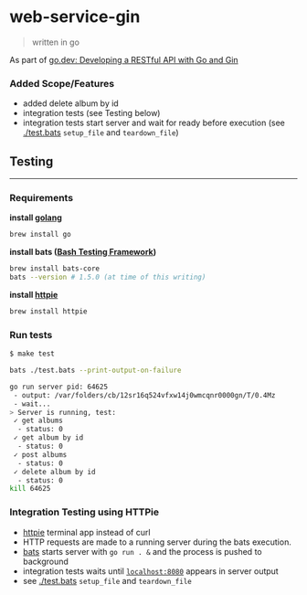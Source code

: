 # web-service-gin
> written in go

As part of [go.dev: Developing a RESTful API with Go and Gin](https://go.dev/doc/tutorial/web-service-gin)

### Added Scope/Features
- added delete album by id
- integration tests (see Testing below)
- integration tests start server and wait for ready before execution (see [./test.bats](./test.bats) `setup_file` and `teardown_file`)

## Testing
---

### Requirements

**install [golang](https://go.dev)**
```sh
brew install go
```

**install bats ([Bash Testing Framework](https://github.com/bats-core/bats-core))**
```sh
brew install bats-core
bats --version # 1.5.0 (at time of this writing)
```

**install [httpie](https://httpie.io)**
```sh
brew install httpie
```

### Run tests

```sh
$ make test

bats ./test.bats --print-output-on-failure

go run server pid: 64625
 - output: /var/folders/cb/12sr16q524vfxw14j0wmcqnr0000gn/T/0.4Mz
 - wait...
> Server is running, test:
 ✓ get albums
  - status: 0
 ✓ get album by id
  - status: 0
 ✓ post albums
  - status: 0
 ✓ delete album by id
  - status: 0
kill 64625

```

### Integration Testing using HTTPie
- [httpie](https://httpie.io) terminal app instead of curl
- HTTP requests are made to a running server during the bats execution.
- [bats](https://github.com/bats-core/bats-core) starts server with `go run . &` and the process is pushed to background
- integration tests waits until [`localhost:8080`](http://localhost:8080) appears in server output
- see [./test.bats](./test.bats) `setup_file` and `teardown_file`
